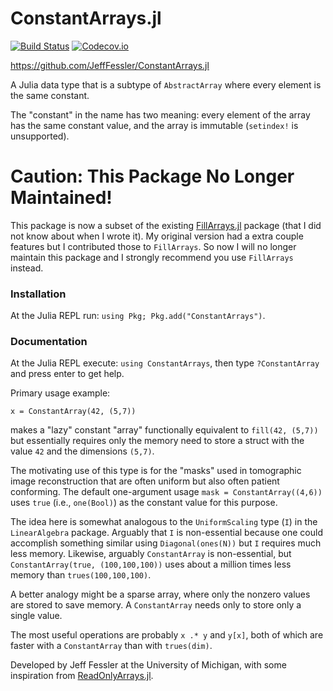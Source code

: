 ConstantArrays.jl
=============

[![Build Status][travis-img]][travis-url]
[![Codecov.io][codecov-img]][codecov-url]
<!-- [![Coveralls][coveralls-img]][coveralls-url] -->

https://github.com/JeffFessler/ConstantArrays.jl

A Julia data type that is a subtype of `AbstractArray`
where every element is the same constant.

The "constant" in the name has two meaning:
every element of the array has the same constant value,
and the array is immutable
(`setindex!` is unsupported).

# Caution: This Package No Longer Maintained!

This package is now a subset of the existing
[FillArrays.jl](https://github.com/JuliaArrays/FillArrays.jl)
package
(that I did not know about when I wrote it).
My original version had a extra couple features
but I contributed those to `FillArrays`.
So now I will no longer maintain this package
and I strongly recommend you use `FillArrays` instead.

### Installation

At the Julia REPL run:
`using Pkg; Pkg.add("ConstantArrays")`.

### Documentation

At the Julia REPL execute:
`using ConstantArrays`,
then type `?ConstantArray` and press enter to get help.

Primary usage example:
```
x = ConstantArray(42, (5,7))
```
makes a "lazy" constant "array"
functionally equivalent to `fill(42, (5,7))`
but essentially requires only
the memory need to store a struct
with the value `42` and the dimensions `(5,7)`.

The motivating use of this type
is for the "masks" used in tomographic image reconstruction
that are often uniform
but also often patient conforming.
The default one-argument usage
`mask = ConstantArray((4,6))` uses `true` (i.e., `one(Bool)`)
as the constant value
for this purpose.

The idea here is somewhat analogous
to the `UniformScaling` type (`I`)
in the `LinearAlgebra` package.
Arguably that `I` is non-essential
because one could accomplish something similar
using `Diagonal(ones(N))`
but `I` requires much less memory.
Likewise,
arguably `ConstantArray` is non-essential, but
`ConstantArray(true, (100,100,100))` uses about a million times
less memory than `trues(100,100,100)`.

A better analogy might be a sparse array,
where only the nonzero values are stored
to save memory.
A `ConstantArray` needs only to store only a single value.

The most useful operations are probably
`x .* y`
and `y[x]`,
both of which are faster
with a `ConstantArray`
than with `trues(dim)`.

Developed by Jeff Fessler at the University of Michigan,
with some inspiration from
[ReadOnlyArrays.jl](https://github.com/bkamins/ReadOnlyArrays.jl).


<!-- URLs -->
[travis-img]: https://travis-ci.org/JeffFessler/ConstantArrays.jl.svg?branch=master
[travis-url]: https://travis-ci.org/JeffFessler/ConstantArrays.jl
[codecov-img]: https://codecov.io/github/JeffFessler/ConstantArrays.jl/coverage.svg?branch=master
[codecov-url]: https://codecov.io/github/JeffFessler/ConstantArrays.jl?branch=master
[coveralls-img]: https://coveralls.io/repos/JeffFessler/ConstantArrays.jl/badge.svg?branch=master
[coveralls-url]: https://coveralls.io/github/JeffFessler/ConstantArrays.jl?branch=master
